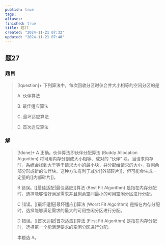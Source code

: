 ```yaml
---
publish: true
tags: 
aliases: 
finished: true
title: 题27
created: "2024-11-21 07:32"
updated: "2024-11-21 07:40"
---
```

## 题27
### 题目
> [!question]+
> 下列算法中，每次回收分区时仅合并大小相等的空闲分区的是
> 
> A. 伙伴算法
> 
> B. 最佳适应算法
> 
> C. 最坏适应算法
> 
> D. 首次适应算法
### 解
> [!done]+
> A 正确。伙伴算法即伙伴分配算法 (Buddy Allocation Algorithm) 将可用内存分割成大小相等、成对的 “伙伴” 块。当请求内存时，系统会找到大于等于请求大小的最小块，并分配给请求的大小，将剩余部分形成新的伙伴块。这种方法有利于减少[[外部碎片]]，但可能会生成一定量的[[内部碎片]]。
> 
> B 错误。[[最佳适配|最佳适应]]算法 (Best Fit Algorithm) 是指在内存分配时，选择能够恰好满足需求并且剩余空间最小的可用空闲分区进行分配。
> 
> C 错误。[[最坏适配|最坏适应]]算法 (Worst Fit Algorithm) 是指在内存分配时，选择能够满足需求的最大的可用空闲分区进行分配。
> 
> D 错误。[[首次适配|首次适应]]算法 (First Fit Algorithm) 是指在内存分配时，选择第一个能满足要求的空闲分区进行分配。
> 
> 本题选 A。